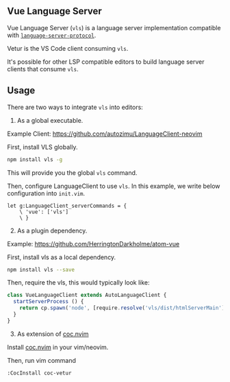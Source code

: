 ## Vue Language Server

Vue Language Server (`vls`) is a language server implementation compatible with [`language-server-protocol`](https://github.com/Microsoft/language-server-protocol).

Vetur is the VS Code client consuming `vls`.

It's possible for other LSP compatible editors to build language server clients that consume `vls`.

## Usage

There are two ways to integrate `vls` into editors:

1. As a global executable.

  Example Client: https://github.com/autozimu/LanguageClient-neovim

  First, install VLS globally.

  ```bash
  npm install vls -g
  ```

  This will provide you the global `vls` command.

  Then, configure LanguageClient to use `vls`. In this example, we write below configuration into `init.vim`.


  ```vim
  let g:LanguageClient_serverCommands = {
      \ 'vue': ['vls']
      \ }
  ```

2. As a plugin dependency.

  Example: https://github.com/HerringtonDarkholme/atom-vue

  First, install vls as a local dependency.

  ```bash
  npm install vls --save
  ```

  Then, require the vls, this would typically look like:

  ```ts
  class VueLanguageClient extends AutoLanguageClient {
    startServerProcess () {
      return cp.spawn('node', [require.resolve('vls/dist/htmlServerMain')])
    }
  }
  ```

3. As extension of [coc.nvim](https://github.com/neoclide/coc.nvim)

  Install [coc.nvim](https://github.com/neoclide/coc.nvim) in your vim/neovim.

  Then, run vim command

  ```
  :CocInstall coc-vetur
  ```
